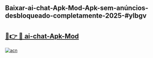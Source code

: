 ## Baixar-ai-chat-Apk-Mod-Apk-sem-anúncios-desbloqueado-completamente-2025-#ylbgv

# <h2><a href="https://ainizakaria.my?title=ai-chat-Apk-Mod&ref=20M">🔗👉 🔴 ai-chat-Apk-Mod</a></h2>

[![acn](https://github.com/user-attachments/assets/0f9c940e-d8b0-45ae-aac7-cd30a18b3e1c)](https://ainizakaria.my?title=ai-chat-Apk-Mod&ref=20M)

